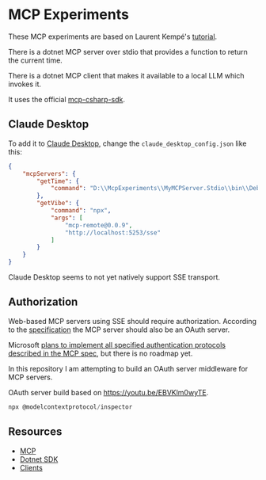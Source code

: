 # MCP Experiments

These MCP experiments are based on Laurent Kempé's [tutorial](https://laurentkempe.com/2025/03/22/model-context-protocol-made-easy-building-an-mcp-server-in-csharp/).

There is a dotnet MCP server over stdio that provides a function to return the current time.

There is a dotnet MCP client that makes it available to a local LLM which invokes it.

It uses the official [mcp-csharp-sdk](https://github.com/modelcontextprotocol/csharp-sdk).

## Claude Desktop

To add it to [Claude Desktop](https://claude.ai/download), change the `claude_desktop_config.json` like this:

```json
{
    "mcpServers": {
        "getTime": {
            "command": "D:\\McpExperiments\\MyMCPServer.Stdio\\bin\\Debug\\net9.0\\MyMCPServer.Stdio.exe"
        },
        "getVibe": {
            "command": "npx",
            "args": [
                "mcp-remote@0.0.9",
                "http://localhost:5253/sse"
            ]
        }
    }
}
```

Claude Desktop seems to not yet natively support SSE transport.

## Authorization

Web-based MCP servers using SSE should require authorization. According to the [specification](https://spec.modelcontextprotocol.io/specification/2025-03-26/basic/authorization/) the MCP server should also be an OAuth server.

Microsoft [plans to implement all specified authentication protocols described in the MCP spec](https://devblogs.microsoft.com/blog/microsoft-partners-with-anthropic-to-create-official-c-sdk-for-model-context-protocol?commentid=47#comment-47), but there is no roadmap yet.

In this repository I am attempting to build an OAuth server middleware for MCP servers.

OAuth server build based on <https://youtu.be/EBVKlm0wyTE>.

```powershell
npx @modelcontextprotocol/inspector
```

## Resources

- [MCP](https://github.com/modelcontextprotocol)
- [Dotnet SDK](https://github.com/modelcontextprotocol/csharp-sdk)
- [Clients](https://modelcontextprotocol.io/clients)
